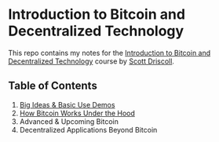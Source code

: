 # Introduction to Bitcoin and Decentralized Technology

This repo contains my notes for the [Introduction to Bitcoin and Decentralized Technology](https://app.pluralsight.com/library/courses/bitcoin-decentralized-technology/table-of-contents) course by [Scott Driscoll](https://twitter.com/scottdriscoll).

## Table of Contents

1. [Big Ideas & Basic Use Demos](01-big-ideas-and-basic-use-demos)
2. [How Bitcoin Works Under the Hood](02-how-bitcoin-works-under-the-hood)
3. Advanced & Upcoming Bitcoin
4. Decentralized Applications Beyond Bitcoin
